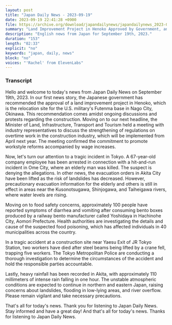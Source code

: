 ```yaml
---
layout: post
title: "Japan Daily News - 2023-09-19"
date: 2023-09-19 22:41:28 +0900
file: https://archive.org/download/japandailynews/japandailynews_2023-09-19.mp3
summary: "Land Improvement Project in Henoko Approved by Government, and Construction Industry Discusses Overtime Work Regulations, & more…"
description: "English news from Japan for September 19th, 2023."
duration: "153"
length: "02:33"
explicit: "no"
keywords: "japan, daily, news"
block: "no"
voices: "'Rachel' from ElevenLabs"
---
```


### Transcript

Hello and welcome to today's news from Japan Daily News on September 19th, 2023. In our first news story, the Japanese government has recommended the approval of a land improvement project in Henoko, which is the relocation site for the U.S. military's Futenma base in Nago City, Okinawa. This recommendation comes amidst ongoing discussions and protests regarding the construction. Moving on to our next headline, the Minister of Land, Infrastructure, Transport and Tourism held a meeting with industry representatives to discuss the strengthening of regulations on overtime work in the construction industry, which will be implemented from April next year. The meeting confirmed the commitment to promote workstyle reforms accompanied by wage increases.

Now, let's turn our attention to a tragic incident in Tokyo. A 67-year-old company employee has been arrested in connection with a hit-and-run incident in Ome City, where an elderly man was killed. The suspect is denying the allegations. In other news, the evacuation orders in Akita City have been lifted as the risk of landslides has decreased. However, precautionary evacuation information for the elderly and others is still in effect in areas near the Kusonotsugawa, Shinjogawa, and Taiheigawa rivers, where water levels are rising.

Moving on to food safety concerns, approximately 100 people have reported symptoms of diarrhea and vomiting after consuming bento boxes produced by a railway bento manufacturer called Yoshidaya in Hachinohe City, Aomori Prefecture. Health authorities are investigating the details and cause of the suspected food poisoning, which has affected individuals in 40 municipalities across the country.

In a tragic accident at a construction site near Yaesu Exit of JR Tokyo Station, two workers have died after steel beams being lifted by a crane fell, trapping five workers. The Tokyo Metropolitan Police are conducting a thorough investigation to determine the circumstances of the accident and hold the responsible parties accountable.

Lastly, heavy rainfall has been recorded in Akita, with approximately 110 millimeters of intense rain falling in one hour. The unstable atmospheric conditions are expected to continue in northern and eastern Japan, raising concerns about landslides, flooding in low-lying areas, and river overflow. Please remain vigilant and take necessary precautions.

That's all for today's news. Thank you for listening to Japan Daily News. Stay informed and have a great day!   And that's all for today's news. Thanks for listening to Japan Daily News.
